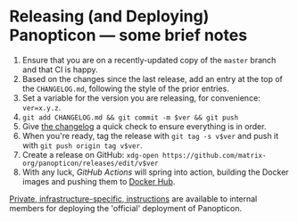 # Releasing (and Deploying) Panopticon — some brief notes

1. Ensure that you are on a recently-updated copy of the `master` branch and that CI is happy.
2. Based on the changes since the last release, add an entry at the top of the `CHANGELOG.md`, following the style of the prior entries.
3. Set a variable for the version you are releasing, for convenience: `ver=x.y.z`.
4. `git add CHANGELOG.md && git commit -m $ver && git push`
5. Give [the changelog](https://github.com/matrix-org/panopticon/blob/master/CHANGELOG.md) a quick check to ensure everything is in order.
6. When you're ready, tag the release with `git tag -s v$ver` and push it with `git push origin tag v$ver`.
7. Create a release on GitHub: `xdg-open https://github.com/matrix-org/panopticon/releases/edit/v$ver`
8. With any luck, *GitHub Actions* will spring into action, building the Docker images and pushing them to [Docker Hub](https://hub.docker.com/r/matrixdotorg/panopticon/tags?page=1&ordering=last_updated).


[Private, infrastructure-specific, instructions](https://gitlab.matrix.org/new-vector/internal/-/wikis/Panopticon) are available to internal members for deploying the 'official' deployment of Panopticon.
